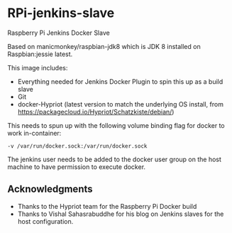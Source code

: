 # RPi-jenkins-slave
Raspberry Pi Jenkins Docker Slave

Based on manicmonkey/raspbian-jdk8 which is JDK 8 installed on Raspbian:jessie latest.

This image includes:
* Everything needed for Jenkins Docker Plugin to spin this up as a build slave
* Git
* docker-Hypriot (latest version to match the underlying OS install, from https://packagecloud.io/Hypriot/Schatzkiste/debian/)

This needs to spun up with the following volume binding flag for docker to work in-container:

`-v /var/run/docker.sock:/var/run/docker.sock`

The jenkins user needs to be added to the docker user group on the host machine to have permission to execute docker.

## Acknowledgments
* Thanks to the Hypriot team for the Raspberry Pi Docker build
* Thanks to Vishal Sahasrabuddhe for his blog on Jenkins slaves for the host configuration.
